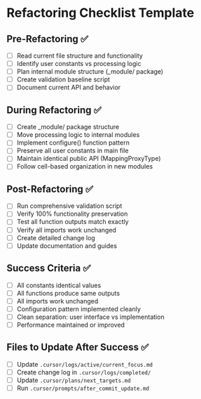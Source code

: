 # Refactoring Checklist Template

## Pre-Refactoring ✅
- [ ] Read current file structure and functionality
- [ ] Identify user constants vs processing logic
- [ ] Plan internal module structure (_module/ package)
- [ ] Create validation baseline script
- [ ] Document current API and behavior

## During Refactoring ✅
- [ ] Create _module/ package structure
- [ ] Move processing logic to internal modules
- [ ] Implement configure() function pattern
- [ ] Preserve all user constants in main file
- [ ] Maintain identical public API (MappingProxyType)
- [ ] Follow cell-based organization in new modules

## Post-Refactoring ✅
- [ ] Run comprehensive validation script
- [ ] Verify 100% functionality preservation
- [ ] Test all function outputs match exactly
- [ ] Verify all imports work unchanged
- [ ] Create detailed change log
- [ ] Update documentation and guides

## Success Criteria ✅
- [ ] All constants identical values
- [ ] All functions produce same outputs
- [ ] All imports work unchanged
- [ ] Configuration pattern implemented cleanly
- [ ] Clean separation: user interface vs implementation
- [ ] Performance maintained or improved

## Files to Update After Success ✅
- [ ] Update `.cursor/logs/active/current_focus.md`
- [ ] Create change log in `.cursor/logs/completed/`
- [ ] Update `.cursor/plans/next_targets.md`
- [ ] Run `.cursor/prompts/after_commit_update.md`
